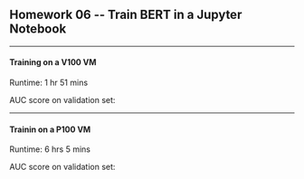 ## Homework 06 -- Train BERT in a Jupyter Notebook

---------------------------------------
#### Training on a V100 VM
Runtime: 1 hr 51 mins

AUC score on validation set: 

---------------------------------------
#### Trainin on a P100 VM
Runtime: 6 hrs 5 mins

AUC score on validation set: 
